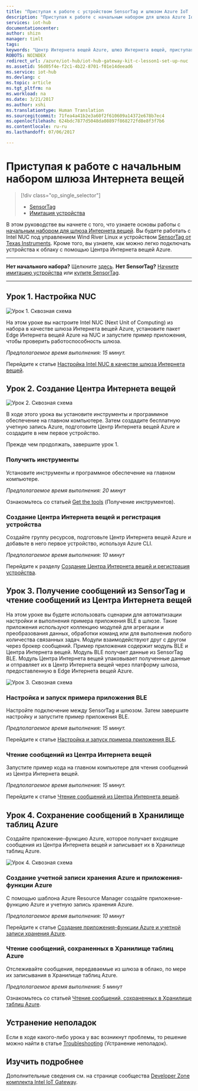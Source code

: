 ```yaml
---
title: "Приступая к работе с устройством SensorTag и шлюзом Azure IoT | Документация Майкрософт"
description: "Приступая к работе с начальным набором для шлюза Azure IoT, создание Центра Интернета вещей Azure и подключение шлюза и SensorTag к Центру Интернета вещей"
services: iot-hub
documentationcenter: 
author: shizn
manager: timlt
tags: 
keywords: "Центр Интернета вещей Azure, шлюз Интернета вещей, приступая к работе с Интернетом вещей, инструментарий Интернета вещей"
ROBOTS: NOINDEX
redirect_url: /azure/iot-hub/iot-hub-gateway-kit-c-lesson1-set-up-nuc
ms.assetid: 56d05f4e-f2c1-4b22-8701-f01e14deead6
ms.service: iot-hub
ms.devlang: c
ms.topic: article
ms.tgt_pltfrm: na
ms.workload: na
ms.date: 3/21/2017
ms.author: xshi
ms.translationtype: Human Translation
ms.sourcegitcommit: 71fea4a41b2e3a60f2f610609a14372e678b7ec4
ms.openlocfilehash: 624bdc7877d5048da08897f868272fd8e8f3f7b6
ms.contentlocale: ru-ru
ms.lasthandoff: 07/06/2017

---
```


<a id="get-started-with-iot-gateway-starter-kit-with-a-sensortag" class="xliff"></a>

# Приступая к работе с начальным набором шлюза Интернета вещей

> [!div class="op_single_selector"]
> * [SensorTag](iot-hub-gateway-kit-c-get-started.md)
> * [Имитация устройства](iot-hub-gateway-kit-c-sim-get-started.md)

В этом руководстве вы начнете с того, что узнаете основы работы с [начальным набором для шлюза Интернета вещей](https://aka.ms/gateway-kit). Вы будете работать с Intel NUC под управлением Wind River Linux и устройством [SensorTag от Texas Instruments](http://www.ti.com/ww/en/wireless_connectivity/sensortag2015/index.html#main). Кроме того, вы узнаете, как можно легко подключать устройства к облаку с помощью Центра Интернета вещей Azure.

***
**Нет начального набора?** Щелкните [здесь](https://aka.ms/gateway-kit). **Нет SensorTag?** [Начните имитацию устройства](iot-hub-gateway-kit-c-sim-get-started.md) или [купите SensorTag](http://www.ti.com/ww/en/wireless_connectivity/sensortag2015/?INTC=SensorTag&HQS=sensortag).
***

<a id="lesson-1-configure-your-nuc" class="xliff"></a>

## Урок 1. Настройка NUC
![Урок 1. Сквозная схема](media/iot-hub-gateway-kit-lessons/e2e-lesson1.png)

На этом уроке вы настроите Intel NUC (Next Unit of Computing) из набора в качестве шлюза Интернета вещей Azure, установите пакет Edge Интернета вещей Azure на NUC и запустите пример приложения, чтобы проверить работоспособность шлюза.

*Предполагаемое время выполнения: 15 минут.*

Перейдите к статье [Настройка Intel NUC в качестве шлюза Интернета вещей](iot-hub-gateway-kit-c-lesson1-set-up-nuc.md).

<a id="lesson-2-create-your-iot-hub" class="xliff"></a>

## Урок 2. Создание Центра Интернета вещей
![Урок 2. Сквозная схема](media/iot-hub-gateway-kit-lessons/e2e-lesson2.png)

В ходе этого урока вы установите инструменты и программное обеспечение на главном компьютере. Затем создадите бесплатную учетную запись Azure, подготовите Центр Интернета вещей Azure и создадите в нем первое устройство.

Прежде чем продолжать, завершите урок 1.

<a id="get-the-tools" class="xliff"></a>

### Получить инструменты
Установите инструменты и программное обеспечение на главном компьютере.

*Предполагаемое время выполнения: 20 минут*

Ознакомьтесь со статьей [Get the tools](iot-hub-gateway-kit-c-lesson2-get-the-tools-win32.md) (Получение инструментов).

<a id="create-an-iot-hub-and-register-your-device" class="xliff"></a>

### Создание Центра Интернета вещей и регистрация устройства
Создайте группу ресурсов, подготовьте Центр Интернета вещей Azure и добавьте в него первое устройство, используя Azure CLI.

*Предполагаемое время выполнения: 10 минут*

Перейдите к разделу [Создание Центра Интернета вещей и регистрация устройства](iot-hub-gateway-kit-c-lesson2-register-device.md).

<a id="lesson-3-receive-messages-from-sensortag-and-read-messages-from-your-iot-hub" class="xliff"></a>

## Урок 3. Получение сообщений из SensorTag и чтение сообщений из Центра Интернета вещей
На этом уроке вы будете использовать сценарии для автоматизации настройки и выполнения примера приложения BLE в шлюзе. Такие приложения используют коллекцию модулей для агрегации и преобразования данных, обработки команд или для выполнения любого количества связанных задач. Модули взаимодействуют друг с другом через брокер сообщений. Пример приложения содержит модуль BLE и Центра Интернета вещей. Модуль BLE получает данные из SensorTag BLE. Модуль Центра Интернета вещей упаковывает полученные данные и отправляет их в Центр Интернета вещей через платформу шлюза, предоставленную в Edge Интернета вещей Azure.

![Урок 3. Сквозная схема](media/iot-hub-gateway-kit-lessons/e2e-lesson3.png)

<a id="configure-and-run-the-ble-sample-app" class="xliff"></a>

### Настройка и запуск примера приложения BLE
Настройте подключение между SensorTag и шлюзом. Затем завершите настройку и запустите пример приложения BLE.

*Предполагаемое время выполнения: 15 минут.*

Перейдите к статье [Настройка и запуск примера приложения BLE](iot-hub-gateway-kit-c-lesson3-configure-ble-app.md).

<a id="read-messages-from-your-iot-hub" class="xliff"></a>

### Чтение сообщений из Центра Интернета вещей
Запустите пример кода на главном компьютере для чтения сообщений из Центра Интернета вещей.

*Предполагаемое время выполнения: 15 минут.*

Перейдите к статье [Чтение сообщений из Центра Интернета вещей](iot-hub-gateway-kit-c-lesson3-read-messages-from-hub.md).

<a id="lesson-4-save-messages-to-azure-table-storage" class="xliff"></a>

## Урок 4. Сохранение сообщений в Хранилище таблиц Azure
Создайте приложение-функцию Azure, которое получает входящие сообщения из Центра Интернета вещей и записывает их в Хранилище таблиц Azure.

![Урок 4. Сквозная схема](media/iot-hub-gateway-kit-lessons/e2e-lesson4.png)

<a id="create-an-azure-function-app-and-azure-storage-account" class="xliff"></a>

### Создание учетной записи хранения Azure и приложения-функции Azure
С помощью шаблона Azure Resource Manager создайте приложение-функцию Azure и учетную запись хранения Azure.

*Предполагаемое время выполнения: 10 минут*

Перейдите к статье [Создание приложения-функции Azure и учетной записи хранения Azure](iot-hub-gateway-kit-c-lesson4-deploy-resource-manager-template.md).

<a id="read-messages-persisted-in-azure-table-storage" class="xliff"></a>

### Чтение сообщений, сохраненных в Хранилище таблиц Azure
Отслеживайте сообщения, передаваемые из шлюза в облако, по мере их записывания в Хранилище таблиц Azure.

*Предполагаемое время выполнения: 5 минут*

Ознакомьтесь со статьей [Чтение сообщений, сохраненных в Хранилище таблиц Azure](iot-hub-gateway-kit-c-lesson4-read-table-storage.md).

<a id="troubleshooting" class="xliff"></a>

## Устранение неполадок
Если в ходе какого-либо урока у вас возникнут проблемы, то решение можно найти в статье [Troubleshooting](iot-hub-gateway-kit-c-troubleshooting.md) (Устранение неполадок).

<a id="explore-more" class="xliff"></a>

## Изучить подробнее
Дополнительные сведения см. на странице сообщества [Developer Zone комплекта Intel IoT Gateway](http://software.intel.com/iot/microsoft-azure).
